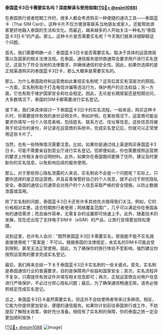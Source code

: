 **泰国蓝卡3日卡需要实名吗？深度解读与使用指南[[TG💪+ @esim1088](https://t.me/s/esim1088)]**

在泰国旅行或者短期工作时，很多人都会考虑购买一种便捷的通讯工具——泰国蓝卡（Thai SIM Card）。这种卡片不仅方便游客联系当地朋友或家人，还能帮助游客更好地融入泰国的生活和文化。而最近，越来越多的人开始关注一种名为“泰国蓝卡3日卡”的产品。那么，这种卡片是否需要实名呢？今天我们就来详细聊聊这个问题。

首先，我们需要明确一点：泰国蓝卡3日卡是否需要实名，取决于具体的运营商政策以及国家的相关法律法规。在泰国，通信服务提供商通常会要求用户进行实名登记，这是为了符合当地的法律要求，并确保通信的安全性。因此，如果你选择的是正规渠道购买的泰国蓝卡3日卡，那么大概率是需要实名的。

那么，为什么泰国政府和运营商如此重视实名制呢？这背后其实有深层次的原因。一方面，实名制有助于打击电信诈骗等违法行为，保护用户的合法权益；另一方面，它也有助于维护国家安全和社会稳定。因此，无论是长期居留还是短期访问，大多数情况下，泰国的SIM卡都需要进行实名登记。

接下来，我们来具体探讨一下泰国蓝卡3日卡的实名流程。一般来说，购买这种卡片时，你需要提供有效的身份证明文件，例如护照。在某些情况下，运营商可能会要求你填写一份个人信息表格，包括姓名、联系方式、住址等信息。这些信息将被用于验证你的身份，并记录在运营商的系统中。完成实名登记后，你就可以正常使用这张卡片了。

当然，也有一些特殊情况需要注意。比如，如果你是通过线上渠道购买泰国蓝卡3日卡，可能不需要亲自到营业厅进行实名登记。但即便如此，你也需要按照运营商的要求上传相关身份证明材料。此外，如果你在泰国期间更换了住所，建议及时更新你的实名信息，以免影响后续的服务使用。

那么，对于那些担心隐私泄露的人来说，实名制会不会是一个问题呢？实际上，只要你选择的是正规运营商，并且妥善保管好自己的个人信息，就不必过于担忧隐私安全。泰国的通信公司通常会对用户的个人信息采取严格的安全措施，以防止数据泄露或滥用。

除了实名制的问题，泰国蓝卡3日卡还有许多其他优点值得我们关注。例如，它的价格相对实惠，适合短期旅行者使用；网络覆盖范围广，几乎可以满足你在泰国各地的通信需求；而且操作简单，无需复杂的设置即可快速上手。此外，随着技术的发展，现在还出现了支持电子SIM卡（eSIM）的产品，让旅行变得更加轻松便捷。

说到这里，也许有人会问：“既然泰国蓝卡3日卡需要实名，那我能不能不实名就直接使用呢？”答案是：不可以。根据泰国的法律规定，未实名的SIM卡可能会受到限制，甚至无法正常使用。因此，为了确保你的旅行体验不受影响，强烈建议你按照运营商的要求完成实名登记。

最后，我们再来总结一下关于泰国蓝卡3日卡实名制的一些关键点。首先，实名制是泰国通信行业的普遍要求，目的是保障用户权益和国家安全；其次，实名流程并不复杂，只需提供有效证件并填写相关信息即可；再次，正规运营商会对用户信息进行严格保护，不必过分担心隐私问题；最后，为了确保通信畅通无阻，请务必按照规定完成实名登记。

总之，泰国蓝卡3日卡虽然需要实名，但这并不会给使用者带来过多麻烦。相反，它能为你提供更加安全、便捷的通信服务。如果你计划前往泰国旅行或工作，不妨提前了解相关政策，做好充分准备。相信有了实名制的保障，你的泰国之旅一定会更加顺利愉快！

[[TG💪+ @esim1088](https://t.me/s/esim1088) ![Image](https://i.postimg.cc/4NQfJmqS/Snipaste-2025-05-13-00-14-12.png)]
